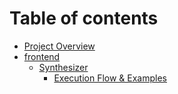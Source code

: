 # Table of contents

- [Project Overview](README.md)
- [frontend](frontend/README.md)
  - [Synthesizer](frontend/synthesizer.md)
    - [Execution Flow & Examples](frontend/synthesizer-overview.md)
